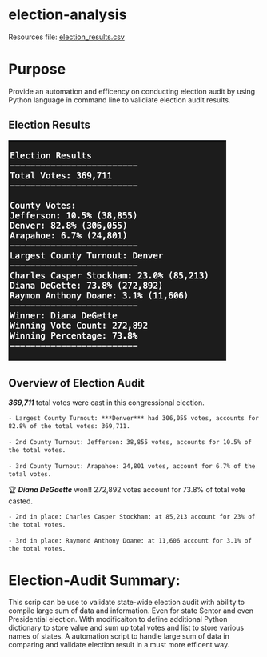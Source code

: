 # election-analysis

Resources file: [election_results.csv](https://github.com/aimeeyen/election-analysis/blob/main/Resources/election_results.csv)

# Purpose
Provide an automation and efficency on conducting election audit by using Python language in command line to validiate election audit results.

## Election Results
![Election Results](https://github.com/aimeeyen/election-analysis/blob/main/Snapshot%20of%20election%20summaryAM.png)

## Overview of Election Audit

***369,711*** total votes were cast in this congressional election.

    - Largest County Turnout: ***Denver*** had 306,055 votes, accounts for 82.8% of the total votes: 369,711. 

    - 2nd County Turnout: Jefferson: 38,855 votes, accounts for 10.5% of the total votes. 

    - 3rd County Turnout: Arapahoe: 24,801 votes, account for 6.7% of the total votes.  

:trophy: ***Diana DeGaette*** won!! 272,892 votes account for 73.8% of total vote casted. 

    - 2nd in place: Charles Casper Stockham: at 85,213 account for 23% of the total votes.
    
    - 3rd in place: Raymond Anthony Doane: at 11,606 account for 3.1% of the total votes. 


# Election-Audit Summary: 

This scrip can be use to validate state-wide election audit with ability to compile large sum of data and information. Even for state Sentor and even Presidential election. With modificaiton to define additional Python dictionary to store value and sum up total votes and list to store various names of states. A automation script to handle large sum of data in comparing and validate election result in a must more efficent way. 

